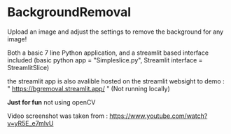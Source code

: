 # BackgroundRemoval

Upload an image and adjust the settings to remove the background for any image!

Both a basic 7 line Python application, and a streamlit based interface included (basic python app = "Simpleslice.py", Streamlit interface = StreamlitSlice)

the streamlit app is also avalible hosted on the streamlit websight to demo :  " https://bgremoval.streamlit.app/ " (Not running locally)


**Just for fun**   not using openCV

Video screenshot was taken from : https://www.youtube.com/watch?v=yR5E_e7mlvU
